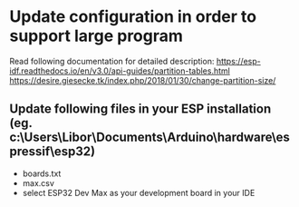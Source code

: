 # Update configuration in order to support large program
Read following documentation for detailed description:
https://esp-idf.readthedocs.io/en/v3.0/api-guides/partition-tables.html
https://desire.giesecke.tk/index.php/2018/01/30/change-partition-size/

## Update following files in your ESP installation (eg. c:\Users\Libor\Documents\Arduino\hardware\espressif\esp32)
- boards.txt
- max.csv
- select ESP32 Dev Max as your development board in your IDE